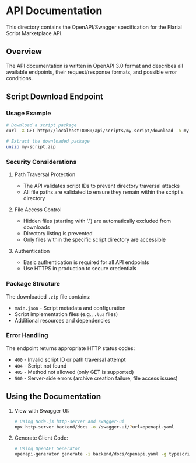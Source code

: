 # API Documentation

This directory contains the OpenAPI/Swagger specification for the Flarial Script Marketplace API.

## Overview

The API documentation is written in OpenAPI 3.0 format and describes all available endpoints, their request/response formats, and possible error conditions.

## Script Download Endpoint

### Usage Example

```bash
# Download a script package
curl -X GET http://localhost:8080/api/scripts/my-script/download -o my-script.zip

# Extract the downloaded package
unzip my-script.zip
```

### Security Considerations

1. Path Traversal Protection
   - The API validates script IDs to prevent directory traversal attacks
   - All file paths are validated to ensure they remain within the script's directory

2. File Access Control
   - Hidden files (starting with '.') are automatically excluded from downloads
   - Directory listing is prevented
   - Only files within the specific script directory are accessible

3. Authentication
   - Basic authentication is required for all API endpoints
   - Use HTTPS in production to secure credentials

### Package Structure

The downloaded `.zip` file contains:
- `main.json` - Script metadata and configuration
- Script implementation files (e.g., `.lua` files)
- Additional resources and dependencies

### Error Handling

The endpoint returns appropriate HTTP status codes:
- `400` - Invalid script ID or path traversal attempt
- `404` - Script not found
- `405` - Method not allowed (only GET is supported)
- `500` - Server-side errors (archive creation failure, file access issues)

## Using the Documentation

1. View with Swagger UI:
   ```bash
   # Using Node.js http-server and swagger-ui
   npx http-server backend/docs -o /swagger-ui/?url=openapi.yaml
   ```

2. Generate Client Code:
   ```bash
   # Using OpenAPI Generator
   openapi-generator generate -i backend/docs/openapi.yaml -g typescript-axios -o generated-client